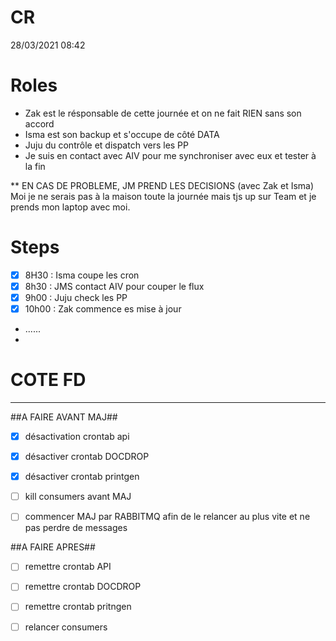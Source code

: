 # CR

28/03/2021 08:42

# Roles
- Zak est le résponsable de cette journée et on ne fait RIEN sans son accord
- Isma est son backup et s'occupe de côté DATA
- Juju du contrôle et dispatch vers les PP
- Je suis en contact avec AIV pour me synchroniser avec eux et tester à la fin

** EN CAS DE PROBLEME, JM PREND LES DECISIONS (avec Zak et Isma)
Moi je ne serais pas à la maison toute la journée mais tjs up sur Team et je prends mon laptop avec moi.

# Steps
- [X] 8H30 : Isma coupe les cron
- [X] 8h30 : JMS contact AIV pour couper le flux
- [X] 9h00 : Juju check les PP
- [X] 10h00 : Zak commence es mise à jour
- ......
- 

# COTE FD
-----------------------
##A FAIRE AVANT MAJ##
- [X] désactivation crontab api 
- [X] désactiver crontab DOCDROP 
- [X] désactiver crontab printgen 

- [ ] kill consumers avant MAJ
- [ ] commencer MAJ par RABBITMQ afin de le relancer au plus vite et ne pas perdre de messages

##A FAIRE APRES##
- [ ] remettre crontab API
- [ ] remettre crontab DOCDROP
- [ ] remettre crontab pritngen
- [ ] relancer consumers

